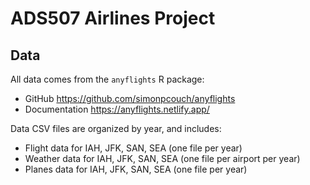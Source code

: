 # ADS507 Airlines Project

## Data

All data comes from the `anyflights` R package:
* GitHub https://github.com/simonpcouch/anyflights
* Documentation https://anyflights.netlify.app/

Data CSV files are organized by year, and includes:
* Flight data for IAH, JFK, SAN, SEA (one file per year)
* Weather data for IAH, JFK, SAN, SEA (one file per airport per year)
* Planes data for IAH, JFK, SAN, SEA (one file per year)

